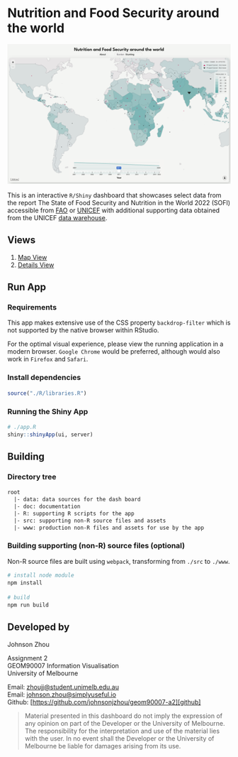 # Nutrition and Food Security around the world

![Screenshot][screenshot]

This is an interactive `R/Shiny` dashboard 
that showcases select data from the report 
The State of Food Security and Nutrition in the World 2022 (SOFI) 
accessible from [FAO][fao_sofi] or [UNICEF][unicef_sofi] with additional 
supporting data obtained from the UNICEF [data warehouse][unicef_data].

## Views

1. [Map View][map_view]
2. [Details View][detail_view]

## Run App

### Requirements

This app makes extensive use of the CSS property `backdrop-filter` 
which is not supported by the native browser within RStudio. 

For the optimal visual experience, please view the running application 
in a modern browser. `Google Chrome` would be preferred, although would 
also work in `Firefox` and `Safari`.

### Install dependencies
```R
source("./R/libraries.R")
```

### Running the Shiny App
```R
# ./app.R
shiny::shinyApp(ui, server)
```

## Building

### Directory tree
```
root
  |- data: data sources for the dash board
  |- doc: documentation
  |- R: supporting R scripts for the app
  |- src: supporting non-R source files and assets
  |- www: production non-R files and assets for use by the app
```

### Building supporting (non-R) source files (optional)
Non-R source files are built using `webpack`, 
transforming from `./src` to `./www`.  
```bash
# install node module
npm install

# build
npm run build
```

## Developed by
Johnson Zhou  

Assignment 2  
GEOM90007 Information Visualisation  
University of Melbourne  

Email: [zhoujj@student.unimelb.edu.au][email]  
Email: [johnson.zhou@simplyuseful.io][email2]  
Github: [https://github.com/johnsonjzhou/geom90007-a2][github]  

> Material presented in this dashboard do not imply the expression of any 
> opinion on part of the Developer or the University of Melbourne. 
> The responsibility for the interpretation and use of the material 
> lies with the user. 
> In no event shall the Developer or the University of Melbourne be liable 
> for damages arising from its use. 

[email]: mailto:zhoujj@student.unimelb.edu.au
[email2]: mailto:johnson.zhou@simplyuseful.io
[github]: https://github.com/johnsonjzhou/geom90007-a2

[screenshot]: ./doc/screenshot.png
[map_view]: ./src/md/map_view.md
[detail_view]: ./src/md/detail_view.md

[fao_sofi]: https://www.fao.org/publications/sofi/2022/en/
[unicef_sofi]: https://data.unicef.org/resources/sofi-2022/
[unicef_data]: https://data.unicef.org/topic/nutrition/malnutrition/